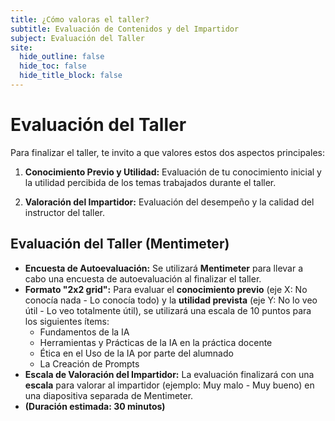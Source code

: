 ```yaml
---
title: ¿Cómo valoras el taller?
subtitle: Evaluación de Contenidos y del Impartidor
subject: Evaluación del Taller
site:
  hide_outline: false
  hide_toc: false
  hide_title_block: false
---
```


# Evaluación del Taller

Para finalizar el taller, te invito a que valores estos dos aspectos principales:

1.  **Conocimiento Previo y Utilidad:** Evaluación de tu conocimiento inicial y la utilidad percibida de los temas trabajados durante el taller.



2.  **Valoración del Impartidor:** Evaluación del desempeño y la calidad del instructor del taller.

## Evaluación del Taller (Mentimeter)

* **Encuesta de Autoevaluación:** Se utilizará **Mentimeter** para llevar a cabo una encuesta de autoevaluación al finalizar el taller.
* **Formato "2x2 grid":** Para evaluar el **conocimiento previo** (eje X: No conocía nada - Lo conocía todo) y la **utilidad prevista** (eje Y: No lo veo útil - Lo veo totalmente útil), se utilizará una escala de 10 puntos para los siguientes ítems:
    * Fundamentos de la IA
    * Herramientas y Prácticas de la IA en la práctica docente
    * Ética en el Uso de la IA por parte del alumnado
    * La Creación de Prompts
* **Escala de Valoración del Impartidor:** La evaluación finalizará con una **escala** para valorar al impartidor (ejemplo: Muy malo - Muy bueno) en una diapositiva separada de Mentimeter.
* **(Duración estimada: 30 minutos)**